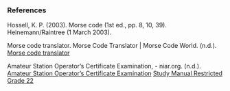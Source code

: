 <!-- Add resources referred for content and simulation development and further reading materials.
Mention about only the important references -->


### References
Hossell, K. P. (2003). Morse code (1st ed., pp. 8, 10, 39). Heinemann/Raintree (1 March 2003).

Morse code translator. Morse Code Translator | Morse Code World. (n.d.).  [Morse code translator](https://morsecode.world/international/translator.html)


Amateur Station Operator’s Certificate Examination, - niar.org. (n.d.). [Amateur Station Operator’s Certificate Examination](https://niar.org/downloads/Study-Manual-General-Grade-22.pdf)
[Study Manual Restricted Grade 22](https://www.niar.org/downloads/Study-Manual-Restricted-Grade-22.pdf)



